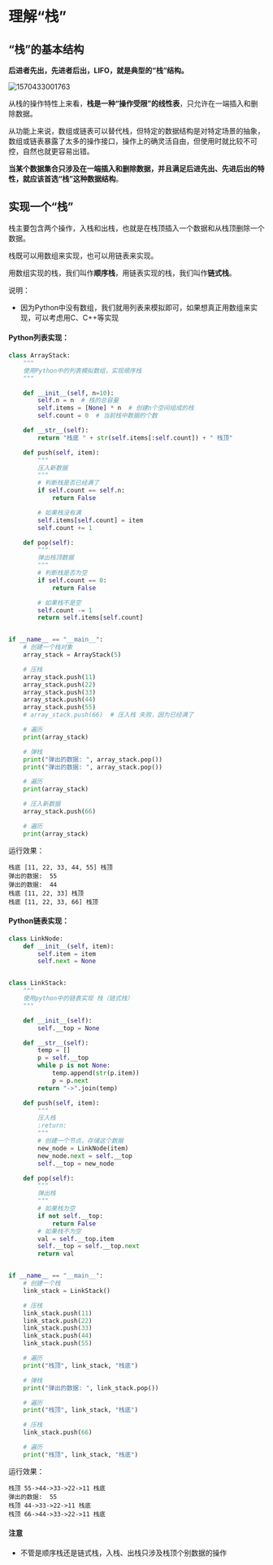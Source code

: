 # 理解“栈”

## “栈”的基本结构

**后进者先出，先进者后出，LIFO，就是典型的“栈”结构。**

![1570433001763](assets/1570433001763.png)

从栈的操作特性上来看，**栈是一种“操作受限”的线性表**，只允许在一端插入和删除数据。

从功能上来说，数组或链表可以替代栈，但特定的数据结构是对特定场景的抽象，数组或链表暴露了太多的操作接口，操作上的确灵活自由，但使用时就比较不可控，自然也就更容易出错。

**当某个数据集合只涉及在一端插入和删除数据，并且满足后进先出、先进后出的特性，就应该首选“栈”这种数据结构**。



## 实现一个“栈”

栈主要包含两个操作，入栈和出栈，也就是在栈顶插入一个数据和从栈顶删除一个数据。

栈既可以用数组来实现，也可以用链表来实现。

用数组实现的栈，我们叫作**顺序栈**，用链表实现的栈，我们叫作**链式栈**。

说明：

* 因为Python中没有数组，我们就用列表来模拟即可，如果想真正用数组来实现，可以考虑用C、C++等实现

#### Python列表实现：

```python
class ArrayStack:
    """
    使用Python中的列表模拟数组，实现顺序栈
    """

    def __init__(self, n=10):
        self.n = n  # 栈的总容量
        self.items = [None] * n  # 创建n个空间组成的栈
        self.count = 0  # 当前栈中数据的个数

    def __str__(self):
        return "栈底 " + str(self.items[:self.count]) + " 栈顶"

    def push(self, item):
        """
        压入新数据
        """
        # 判断栈是否已经满了
        if self.count == self.n:
            return False

        # 如果栈没有满
        self.items[self.count] = item
        self.count += 1

    def pop(self):
        """
        弹出栈顶数据
        """
        # 判断栈是否为空
        if self.count == 0:
            return False

        # 如果栈不是空
        self.count -= 1
        return self.items[self.count]


if __name__ == "__main__":
    # 创建一个栈对象
    array_stack = ArrayStack(5)

    # 压栈
    array_stack.push(11)
    array_stack.push(22)
    array_stack.push(33)
    array_stack.push(44)
    array_stack.push(55)
    # array_stack.push(66)  # 压入栈 失败，因为已经满了

    # 遍历
    print(array_stack)

    # 弹栈
    print("弹出的数据: ", array_stack.pop())
    print("弹出的数据: ", array_stack.pop())

    # 遍历
    print(array_stack)

    # 压入新数据
    array_stack.push(66)

    # 遍历
    print(array_stack)

```

运行效果：

```
栈底 [11, 22, 33, 44, 55] 栈顶
弹出的数据:  55
弹出的数据:  44
栈底 [11, 22, 33] 栈顶
栈底 [11, 22, 33, 66] 栈顶
```





#### Python链表实现：

```python
class LinkNode:
    def __init__(self, item):
        self.item = item
        self.next = None


class LinkStack:
    """
    使用python中的链表实现 栈（链式栈）
    """

    def __init__(self):
        self.__top = None

    def __str__(self):
        temp = []
        p = self.__top
        while p is not None:
            temp.append(str(p.item))
            p = p.next
        return "->".join(temp)

    def push(self, item):
        """
        压入栈
        :return:
        """
        # 创建一个节点，存储这个数据
        new_node = LinkNode(item)
        new_node.next = self.__top
        self.__top = new_node

    def pop(self):
        """
        弹出栈
        """
        # 如果栈为空
        if not self.__top:
            return False
        # 如果栈不为空
        val = self.__top.item
        self.__top = self.__top.next
        return val


if __name__ == "__main__":
    # 创建一个栈
    link_stack = LinkStack()

    # 压栈
    link_stack.push(11)
    link_stack.push(22)
    link_stack.push(33)
    link_stack.push(44)
    link_stack.push(55)

    # 遍历
    print("栈顶", link_stack, "栈底")

    # 弹栈
    print("弹出的数据: ", link_stack.pop())

    # 遍历
    print("栈顶", link_stack, "栈底")

    # 压栈
    link_stack.push(66)

    # 遍历
    print("栈顶", link_stack, "栈底")

```

运行效果：

```
栈顶 55->44->33->22->11 栈底
弹出的数据:  55
栈顶 44->33->22->11 栈底
栈顶 66->44->33->22->11 栈底
```



#### 注意

* 不管是顺序栈还是链式栈，入栈、出栈只涉及栈顶个别数据的操作


